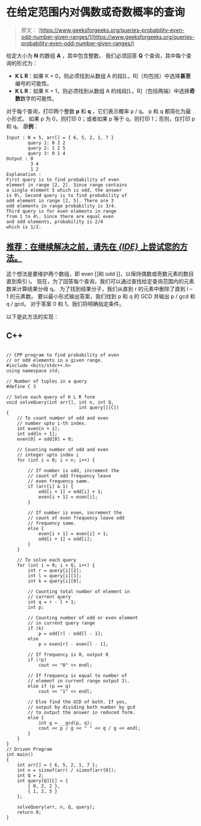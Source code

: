 # 在给定范围内对偶数或奇数概率的查询

> 原文： [https://www.geeksforgeeks.org/queries-probability-even-odd-number-given-ranges/](https://www.geeksforgeeks.org/queries-probability-even-odd-number-given-ranges/)

给定大小为 **N** 的数组 **A** ，其中包含整数。 我们必须回答 **Q** 个查询，其中每个查询的形式为：

*   **K L R**：如果 K = 0，则必须找到从数组 A 的段[L，R]（均包括）中选择**甚至**编号的可能性。
*   **K L R**：如果 K = 1，则必须找到从数组 A 的线段[L，R]（包括两端）中选择**奇数**数字的可能性。

对于每个查询，打印两个整数 **p** 和 **q** ，它们表示概率 p / q。 p 和 q 都简化为最小形式。
如果 p 为 0，则打印 0；或者如果 p 等于 q，则打印 1；否则，仅打印 p 和 q。
**示例**：

```
Input : N = 5, arr[] = { 6, 5, 2, 1, 7 }
        query 1: 0 2 2
        query 2: 1 2 5 
        query 3: 0 1 4  
Output : 0
         3 4
         1 2
Explanation : 
First query is to find probability of even 
element in range [2, 2]. Since range contains 
a single element 5 which is odd, the answer 
is 0\. Second query is to find probability of
odd element in range [2, 5]. There are 3
odd elements in range probability is 3/4.
Third query is for even elements in range
from 1 to 4\. Since there are equal even
and odd elements, probability is 2/4
which is 1/2.

```

## [推荐：在继续解决之前，请先在 ***<u>{IDE}</u>*** 上尝试您的方法。](https://ide.geeksforgeeks.org/)

这个想法是要维护两个数组，即 even []和 odd []，以保持偶数或奇数元素的数目直到索引 i。 现在，为了回答每个查询，我们可以通过查找给定查询范围内的元素数来计算结果分母 q。 为了找到结果分子，我们从直到 r 的元素中删除了直到 l – 1 的元素数。
要以最小形式输出答案，我们找到 p 和 q 的 GCD 并输出 p / gcd 和 q / gcd。 对于答案 0 和 1，我们将明确指定条件。

以下是此方法的实现：

## C++ 

```

// CPP program to find probability of even 
// or odd elements in a given range. 
#include <bits/stdc++.h> 
using namespace std; 

// Number of tuples in a query 
#define C 3 

// Solve each query of K L R form 
void solveQuery(int arr[], int n, int Q,  
                           int query[][C]) 
{ 
    // To count number of odd and even  
    // number upto i-th index. 
    int even[n + 1]; 
    int odd[n + 1]; 
    even[0] = odd[0] = 0; 

    // Counting number of odd and even  
    // integer upto index i 
    for (int i = 0; i < n; i++) { 

        // If number is odd, increment the  
        // count of odd frequency leave 
        // even frequency same. 
        if (arr[i] & 1) { 
            odd[i + 1] = odd[i] + 1; 
            even[i + 1] = even[i]; 
        } 

        // If number is even, increment the 
        // count of even frequency leave odd 
        // frequency same. 
        else { 
            even[i + 1] = even[i] + 1; 
            odd[i + 1] = odd[i]; 
        } 
    } 

    // To solve each query 
    for (int i = 0; i < Q; i++) { 
        int r = query[i][2]; 
        int l = query[i][1]; 
        int k = query[i][0]; 

        // Counting total number of element in  
        // current query 
        int q = r - l + 1; 
        int p; 

        // Counting number of odd or even element  
        // in current query range 
        if (k) 
            p = odd[r] - odd[l - 1]; 
        else
            p = even[r] - even[l - 1]; 

        // If frequency is 0, output 0 
        if (!p) 
            cout << "0" << endl; 

        // If frequency is equal to number of   
        // element in current range output 1\. 
        else if (p == q) 
            cout << "1" << endl; 

        // Else find the GCD of both. If yes,  
        // output by dividing both number by gcd 
        // to output the answer in reduced form. 
        else { 
            int g = __gcd(p, q); 
            cout << p / g << " " << q / g << endl; 
        } 
    } 
} 
// Driven Program 
int main() 
{ 
    int arr[] = { 6, 5, 2, 1, 7 }; 
    int n = sizeof(arr) / sizeof(arr[0]); 
    int Q = 2; 
    int query[Q][C] = { 
        { 0, 2, 2 }, 
        { 1, 2, 5 } 
    }; 

    solveQuery(arr, n, Q, query); 
    return 0; 
} 

```